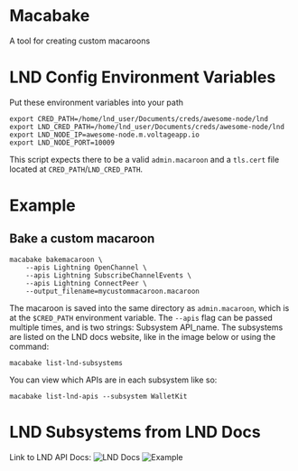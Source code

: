 # Macabake
A tool for creating custom macaroons


# LND Config Environment Variables
Put these environment variables into your path
```
export CRED_PATH=/home/lnd_user/Documents/creds/awesome-node/lnd
export LND_CRED_PATH=/home/lnd_user/Documents/creds/awesome-node/lnd
export LND_NODE_IP=awesome-node.m.voltageapp.io
export LND_NODE_PORT=10009
```

This script expects there to be a valid `admin.macaroon` and a `tls.cert` file located at `CRED_PATH`/`LND_CRED_PATH`.

# Example

## Bake a custom macaroon
```
macabake bakemacaroon \
    --apis Lightning OpenChannel \
    --apis Lightning SubscribeChannelEvents \
    --apis Lightning ConnectPeer \
    --output_filename=mycustommacaroon.macaroon
```
The macaroon is saved into the same directory as `admin.macaroon`, which is at the `$CRED_PATH` environment variable.
The `--apis` flag can be passed multiple times, and is two strings: Subsystem API_name. The subsystems are listed on the LND docs website, like in the image below or using the command:

```macabake list-lnd-subsystems```

You can view which APIs are in each subsystem like so:

```macabake list-lnd-apis --subsystem WalletKit```

# LND Subsystems from LND Docs
Link to LND API Docs:
![LND Docs](https://api.lightning.community/)
![Example](subsystem_and_apis.png)